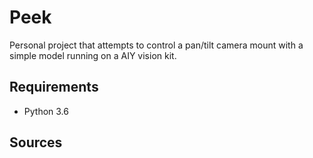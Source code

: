 # Peek

Personal project that attempts to control a pan/tilt camera mount with a simple model running on a AIY vision kit.

## Requirements

- Python 3.6

## Sources
